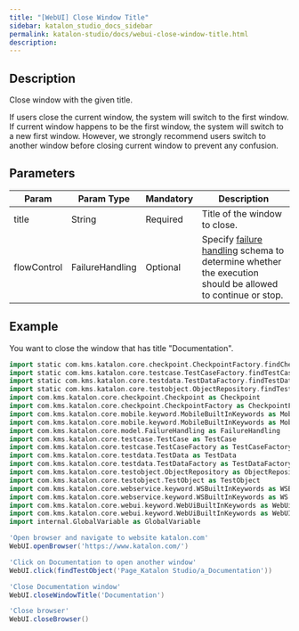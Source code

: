 ```yaml
---
title: "[WebUI] Close Window Title" 
sidebar: katalon_studio_docs_sidebar
permalink: katalon-studio/docs/webui-close-window-title.html 
description: 
---
```

Description  
-------------

Close window with the given title.

If users close the current window, the system will switch to the first window. If current window happens to be the first window, the system will switch to a new first window. However, we strongly recommend users switch to another window before closing current window to prevent any confusion.

Parameters  
------------

<table class="relative-table wrapped confluenceTable" style="table-layout: fixed;"><thead><tr><th class="xtd-0-0 confluenceTh" style="">Param</th><th class="xtd-0-1 confluenceTh" style="">Param Type</th><th class="xtd-0-2 confluenceTh" colspan="1" style="">Mandatory</th><th class="xtd-0-3 confluenceTh" colspan="1" style="">Description</th></tr></thead><tbody style=""><tr class="xtr-1" style=""><td class="xtd-1-0 confluenceTd" colspan="1" style=""><span style="">title</span></td><td class="xtd-1-1 confluenceTd" colspan="1" style=""><span style="">String</span></td><td class="xtd-1-2 confluenceTd" colspan="1" style=""><span style="">Required</span></td><td class="xtd-1-3 confluenceTd" colspan="1" style=""><span style="">Title of the window to close.</span></td></tr><tr class="xtr-2" style=""><td class="xtd-2-0 confluenceTd" style=""><span style="">flowControl</span></td><td class="xtd-2-1 confluenceTd" style=""><span style="">FailureHandling</span></td><td class="xtd-2-2 confluenceTd" colspan="1" style=""><span style="">Optional</span></td><td class="xtd-2-3 confluenceTd" colspan="1" style="">Specify <a href="https://docs.katalon.com/x/qAAM" rel="nofollow" style="">failure handling</a> <span style="">schema to determine whether the execution should be allowed to continue or stop.</span></td></tr></tbody></table>

Example 
--------

You want to close the window that has title "Documentation".

```groovy
import static com.kms.katalon.core.checkpoint.CheckpointFactory.findCheckpoint
import static com.kms.katalon.core.testcase.TestCaseFactory.findTestCase
import static com.kms.katalon.core.testdata.TestDataFactory.findTestData
import static com.kms.katalon.core.testobject.ObjectRepository.findTestObject
import com.kms.katalon.core.checkpoint.Checkpoint as Checkpoint
import com.kms.katalon.core.checkpoint.CheckpointFactory as CheckpointFactory
import com.kms.katalon.core.mobile.keyword.MobileBuiltInKeywords as MobileBuiltInKeywords
import com.kms.katalon.core.mobile.keyword.MobileBuiltInKeywords as Mobile
import com.kms.katalon.core.model.FailureHandling as FailureHandling
import com.kms.katalon.core.testcase.TestCase as TestCase
import com.kms.katalon.core.testcase.TestCaseFactory as TestCaseFactory
import com.kms.katalon.core.testdata.TestData as TestData
import com.kms.katalon.core.testdata.TestDataFactory as TestDataFactory
import com.kms.katalon.core.testobject.ObjectRepository as ObjectRepository
import com.kms.katalon.core.testobject.TestObject as TestObject
import com.kms.katalon.core.webservice.keyword.WSBuiltInKeywords as WSBuiltInKeywords
import com.kms.katalon.core.webservice.keyword.WSBuiltInKeywords as WS
import com.kms.katalon.core.webui.keyword.WebUiBuiltInKeywords as WebUiBuiltInKeywords
import com.kms.katalon.core.webui.keyword.WebUiBuiltInKeywords as WebUI
import internal.GlobalVariable as GlobalVariable

'Open browser and navigate to website katalon.com'
WebUI.openBrowser('https://www.katalon.com/')

'Click on Documentation to open another window'
WebUI.click(findTestObject('Page_Katalon Studio/a_Documentation'))

'Close Documentation window'
WebUI.closeWindowTitle('Documentation')

'Close browser'
WebUI.closeBrowser()
```